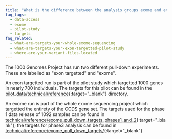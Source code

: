 ```yaml
---
title: "What is the difference between the analysis groups exome and exon targetted in the sequence index?"
faq_tags:
  - data-access
  - exome
  - pilot-study
  - targets
faq_related:
  - what-are-targets-your-whole-exome-sequencing
  - what-are-targets-your-exon-targetted-pilot-study
  - where-are-your-variant-files-located
---
```


The 1000 Genomes Project has run two different pull-down experiments. These are labelled as "exon targetted" and "exome".

An exon targetted run is part of the pilot study which targetted 1000 genes in nearly 700 individuals. The targets for this pilot can be found in the [pilot_data/technical/reference](ftp://ftp.1000genomes.ebi.ac.uk/vol1/ftp/pilot_data/technical/reference/){:target="_blank"} directory.

An exome run is part of the whole exome sequencing project which targetted the entirety of the CCDS gene set. The targets used for the phase 1 data release of 1092 samples can be found in  [technical/reference/exome_pull_down_targets_phases1_and_2](ftp://ftp.1000genomes.ebi.ac.uk/vol1/ftp/technical/reference/exome_pull_down_targets_phases1_and_2/){:target="_blank"}; the targets for phase3 analysis can be found in [technical/reference/exome_pull_down_targets/](ftp://ftp.1000genomes.ebi.ac.uk/vol1/ftp/technical/reference/exome_pull_down_targets/){:target="_blank"}

